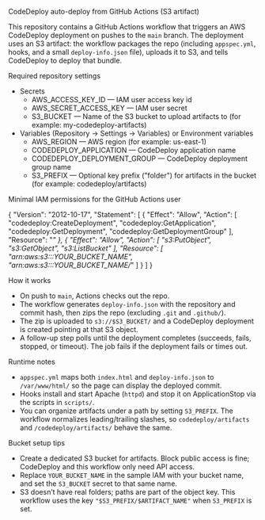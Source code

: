 CodeDeploy auto-deploy from GitHub Actions (S3 artifact)

This repository contains a GitHub Actions workflow that triggers an AWS CodeDeploy deployment on pushes to the `main` branch. The deployment uses an S3 artifact: the workflow packages the repo (including `appspec.yml`, hooks, and a small `deploy-info.json` file), uploads it to S3, and tells CodeDeploy to deploy that bundle.

Required repository settings
- Secrets
  - AWS_ACCESS_KEY_ID — IAM user access key id
  - AWS_SECRET_ACCESS_KEY — IAM user secret
  - S3_BUCKET — Name of the S3 bucket to upload artifacts to (for example: my-codedeploy-artifacts)
- Variables (Repository → Settings → Variables) or Environment variables
  - AWS_REGION — AWS region (for example: us-east-1)
  - CODEDEPLOY_APPLICATION — CodeDeploy application name
  - CODEDEPLOY_DEPLOYMENT_GROUP — CodeDeploy deployment group name
  - S3_PREFIX — Optional key prefix ("folder") for artifacts in the bucket (for example: codedeploy/artifacts)

Minimal IAM permissions for the GitHub Actions user

{
  "Version": "2012-10-17",
  "Statement": [
    {
      "Effect": "Allow",
      "Action": [
        "codedeploy:CreateDeployment",
        "codedeploy:GetApplication",
        "codedeploy:GetDeployment",
        "codedeploy:GetDeploymentGroup"
      ],
      "Resource": "*"
    },
    {
      "Effect": "Allow",
      "Action": [
        "s3:PutObject",
        "s3:GetObject",
        "s3:ListBucket"
      ],
      "Resource": [
        "arn:aws:s3:::YOUR_BUCKET_NAME",
        "arn:aws:s3:::YOUR_BUCKET_NAME/*"
      ]
    }
  ]
}

How it works
- On push to `main`, Actions checks out the repo.
- The workflow generates `deploy-info.json` with the repository and commit hash, then zips the repo (excluding `.git` and `.github/`).
- The zip is uploaded to `s3://$S3_BUCKET/` and a CodeDeploy deployment is created pointing at that S3 object.
- A follow-up step polls until the deployment completes (succeeds, fails, stopped, or timeout). The job fails if the deployment fails or times out.

Runtime notes
- `appspec.yml` maps both `index.html` and `deploy-info.json` to `/var/www/html/` so the page can display the deployed commit.
- Hooks install and start Apache (`httpd`) and stop it on ApplicationStop via the scripts in `scripts/`.
 - You can organize artifacts under a path by setting `S3_PREFIX`. The workflow normalizes leading/trailing slashes, so `codedeploy/artifacts` and `/codedeploy/artifacts/` behave the same.

Bucket setup tips
- Create a dedicated S3 bucket for artifacts. Block public access is fine; CodeDeploy and this workflow only need API access.
- Replace `YOUR_BUCKET_NAME` in the sample IAM with your bucket name, and set the `S3_BUCKET` secret to that same name.
 - S3 doesn’t have real folders; paths are part of the object key. This workflow uses the key `"$S3_PREFIX/$ARTIFACT_NAME"` when `S3_PREFIX` is set.
